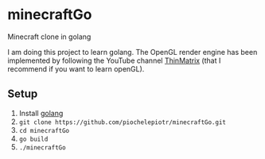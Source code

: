 # minecraftGo

Minecraft clone in golang

I am doing this project to learn golang.
The OpenGL render engine has been implemented by following the YouTube channel [ThinMatrix](https://www.youtube.com/channel/UCUkRj4qoT1bsWpE_C8lZYoQ) (that I recommend if you want to learn openGL).

## Setup

1. Install [golang](https://github.com/golang/go#download-and-install)
2. `git clone https://github.com/piochelepiotr/minecraftGo.git`
3. `cd minecraftGo`
4. `go build`
5. `./minecraftGo`
